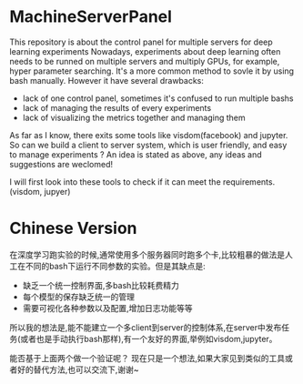 # MachineServerPanel
This repository is about the control panel for multiple servers for deep learning experiments
Nowadays, experiments about deep learning often needs to be runned on multiple servers and multiply GPUs, for example, hyper parameter searching.  It's a more common method to sovle it by using bash manually. However it have several drawbacks:

- lack of one control panel, sometimes it's confused to run multiple bashs
- lack of managing the results of every experiments
- lack of visualizing the metrics together and managing them 

As far as I know, there exits some tools like visdom(facebook) and jupyter. So can we build a client to server system, which is user friendly, and easy to manage experiments ?
An idea is stated as above, any ideas and suggestions are weclomed!

I will first look into these tools to check if it can meet the requirements. (visdom, jupyer)




# Chinese Version
在深度学习跑实验的时候,通常使用多个服务器同时跑多个卡,比较粗暴的做法是人工在不同的bash下运行不同参数的实验。但是其缺点是:
- 缺乏一个统一控制界面,多bash比较耗费精力
- 每个模型的保存缺乏统一的管理
- 需要可视化各种参数以及配置,增加日志功能等等

所以我的想法是,能不能建立一个多client到server的控制体系,在server中发布任务(或者也是手动执行bash那样),有一个友好的界面,举例如visdom,jupyter。


能否基于上面两个做一个验证呢？
现在只是一个想法,如果大家见到类似的工具或者好的替代方法,也可以交流下,谢谢~

